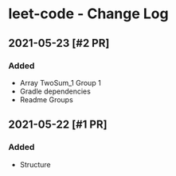 # leet-code - Change Log

## 2021-05-23 [#2  PR]
### Added
- Array TwoSum_1 Group 1
- Gradle dependencies
- Readme Groups

## 2021-05-22 [#1  PR]
### Added
- Structure
